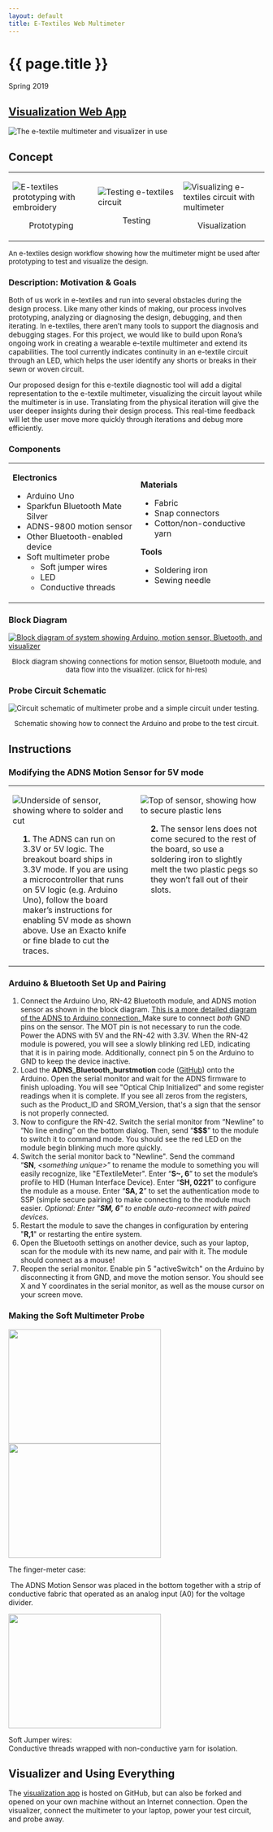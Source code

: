```yaml
---
layout: default
title: E-Textiles Web Multimeter
---
```


# {{ page.title }}

Spring 2019

## [Visualization Web App](/projects/ETextileMultimeter/main)

![The e-textile multimeter and visualizer in use](./documentation/cover.jpg)

## Concept

<table style="width: 100%; border-collapse: collapse; margin-left: auto; margin-right: auto;" border="0" cellspacing="0" cellpadding="0"> <tbody> <tr> 
	<td style="width: 33.3333%;">
		<p><img src="./documentation/prototyping.jpg" alt="E-textiles prototyping with embroidery"></p>
		<p style="text-align: center;">Prototyping</p>
	</td>
	<td style="width: 33.3333%;">
		<p><img src="./documentation/testing.jpg" alt="Testing e-textiles circuit"></p>
		<p style="text-align: center;">Testing</p>
	</td>
	<td style="width: 33.3333%;">
		<p><img src="./documentation/visualization.jpg" alt="Visualizing e-textiles circuit with multimeter"></p>
		<p style="text-align: center;">Visualization</p>
	</td>
</tr></tbody></table>
<p><span style="font-size: 10pt;">An e-textiles design workflow showing how the multimeter might be used after prototyping to test and visualize the design.</span></p>

### Description: Motivation & Goals

Both of us work in e-textiles and run into several obstacles during the design process. Like many other kinds of making, our process involves prototyping, analyzing or diagnosing the design, debugging, and then iterating. In e-textiles, there aren&rsquo;t many tools to support the diagnosis and debugging stages. For this project, we would like to build upon Rona&rsquo;s ongoing work in creating a wearable e-textile multimeter and extend its capabilities. The tool currently indicates continuity in an e-textile circuit through an LED, which helps the user identify any shorts or breaks in their sewn or woven circuit.

Our proposed design for this e-textile diagnostic tool will add a digital representation to the e-textile multimeter, visualizing the circuit layout while the multimeter is in use. Translating from the physical iteration will give the user deeper insights during their design process. This real-time feedback will let the user move more quickly through iterations and debug more efficiently.

### Components
<table style="width: 100%;">
<tbody>
<tr>
	<td style="width: 50%;">
		<p><strong>Electronics</strong></p>
		<ul>
			<li>Arduino Uno</li>
			<li>Sparkfun Bluetooth Mate Silver</li>
			<li>ADNS-9800 motion sensor</li>
			<li>Other Bluetooth-enabled device</li>
			<li>Soft multimeter probe
				<ul>
				<li>Soft jumper wires&nbsp;</li>
				<li>LED</li>
				<li>Conductive threads&nbsp;</li>
				</ul>
			</li>
		</ul>
	</td>
	<td style="width: 50%;">
		<p><strong>Materials</strong></p>
		<ul>
			<li>Fabric</li>
			<li>Snap connectors</li>
			<li>Cotton/non-conductive yarn</li>
		</ul>
		<p><strong>Tools</strong></p>
		<ul>
			<li>Soldering iron</li>
			<li>Sewing needle</li>
		</ul>
	</td>
</tr></tbody></table>

### Block Diagram
<p><a href="./documentation/blockDiagram.png"><img src="./documentation/blockDiagram.png" alt="Block diagram of system showing Arduino, motion sensor, Bluetooth, and visualizer"></a></p>
<p style="text-align: center;"><span style="font-size: 10pt;">Block diagram showing connections for motion sensor, Bluetooth module, and data flow into the visualizer. (click for hi-res)</span></p>

### Probe Circuit Schematic
<p><img src="./documentation/voltmeterCircuit.png" alt="Circuit schematic of multimeter probe and a simple circuit under testing."></p>
<p style="text-align: center;"><span style="font-size: 10pt;">Schematic showing how to connect the Arduino and probe to the test circuit.</span></p>

## Instructions
### Modifying the ADNS Motion Sensor for 5V mode
<table style="width: 100%; border-collapse: collapse;" border="0" cellpadding="0">
<tbody><tr>
	<td style="width: 50%;">
		<p><img src="./documentation/ADNS_underside.jpg" alt="Underside of sensor, showing where to solder and cut"></p>
		<p style="padding-left: 20px;"><span><strong>1.</strong> The ADNS can run on 3.3V or 5V logic. The breakout board ships in 3.3V mode. If you are using a microcontroller that runs on 5V logic (e.g. Arduino Uno), follow the board maker&rsquo;s instructions for enabling 5V mode as shown above. Use an Exacto knife or fine blade to cut the traces.</span></p>
	</td>
	<td style="width: 50%; vertical-align: top;">
		<p><img src="./documentation/ADNS_topside.jpg" alt="Top of sensor, showing how to secure plastic lens"></p>
		<p style="padding-left: 20px;"><strong>2.</strong> The sensor lens does not come secured to the rest of the board, so use a soldering iron to slightly melt the two plastic pegs so they won&rsquo;t fall out of their slots.</p>
	</td>
</tr></tbody></table>

### Arduino & Bluetooth Set Up and Pairing
<ol>
	<li>Connect the Arduino Uno, RN-42 Bluetooth module, and ADNS motion sensor as shown in the block diagram. <a href="https://cdn.tindiemedia.com/images/resize/WKNelWheBozH4EhsI_s1RjeWf5k=/p/full-fit-in/1378x1034/i/3333/products/2016-05-29T15%3A12%3A00.327Z-ADNS-9800%20to%20Uno.jpg">This is a more detailed diagram of the ADNS to Arduino connection. </a>Make sure to connect&nbsp;<em>both</em> GND pins on the sensor. The MOT pin is not necessary to run the code. Power the ADNS with 5V and the RN-42 with 3.3V. When the RN-42 module is powered, you will see a slowly blinking red LED, indicating that it is in pairing mode. Additionally, connect pin 5 on the Arduino to GND to keep the device inactive.</li>
	<li>Load the&nbsp;<strong>ADNS_Bluetooth_burstmotion&nbsp;</strong>code (<a href="https://github.com/sminliwu/sminliwu.github.io/blob/master/projects/ETextileMultimeter/Arduino/ADNS_Bluetooth_burstmotion.ino">GitHub</a>) onto the Arduino. Open the serial monitor and wait for the ADNS firmware to finish uploading. You will see "Optical Chip Initialized" and some register readings when it is complete. If you see all zeros from the registers, such as the Product_ID and SROM_Version, that's a sign that the sensor is not properly connected.</li>
	<li>Now to configure the RN-42. <span>Switch the serial monitor from &ldquo;Newline&rdquo; to &ldquo;No line ending&rdquo; on the bottom dialog. Then, send &ldquo;</span><strong>$$$</strong><span>&rdquo; to the module to switch it to command mode. You should see the red LED on the module begin blinking much more quickly. </span></li>
	<li><span>Switch the serial monitor back to "Newline". Send the command &ldquo;<strong>SN</strong>,&nbsp;<em>&lt;something unique&gt;</em>&rdquo; to rename the module to something you will easily recognize, like "ETextileMeter".&nbsp;</span>Enter &ldquo;<strong>S~, 6</strong>&rdquo; to set the module&rsquo;s profile to HID (Human Interface Device). Enter &ldquo;<strong>SH, 0221</strong>&rdquo; to configure the module as a mouse. Enter &ldquo;<strong>SA, 2</strong>&rdquo; to set the authentication mode to SSP (simple secure pairing) to make connecting to the module much easier.&nbsp;<em>Optional: Enter "<strong>SM, 6</strong>" to enable auto-reconnect with paired devices.</em></li>
	<li>Restart the module to save the changes in configuration by entering "<strong>R,1</strong>" or restarting the entire system.</li>
	<li><span>Open the Bluetooth settings on another device, such as your laptop, scan for the module with its new name, and pair with it. The module should connect as a mouse!</span></li>
	<li><span>Reopen the serial monitor. Enable pin 5 "activeSwitch" on the Arduino by disconnecting it from GND, and move the motion sensor. You should see X and Y coordinates in the serial monitor, as well as the mouse cursor on your screen move.</span></li>
</ol>

### Making the Soft Multimeter Probe
<p>
	<img src="./documentation/probe1.jpg" width="300" height="225">
	<img src="./documentation/probe2.jpg" width="300" height="225">
</p>
<p>The finger-meter case:</p>
<p>&nbsp;The ADNS Motion Sensor was placed in the bottom together with a strip of conductive fabric that operated as an analog input (A0) for the voltage divider.&nbsp;</p>
<p><img src="./documentation/wires.jpg" width="300" height="225"></p>
<p>Soft Jumper wires:&nbsp;<br />Conductive threads wrapped with non-conductive yarn for isolation.&nbsp;&nbsp;</p>

## Visualizer and Using Everything
The [visualization app](/projects/ETextileMultimeter/main) is hosted on GitHub, but can also be forked and opened on your own machine without an Internet connection. Open the visualizer, connect the multimeter to your laptop, power your test circuit, and probe away.

